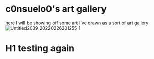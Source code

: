 # c0nsuelo0's art gallery
here I will be showing off some art I've drawn as a sort of art gallery
![Untitled2039_20220226201255 1](https://user-images.githubusercontent.com/99862219/155842814-e6eb6a9b-e43c-496a-9cd5-b697f7357e28.png)
# H1 testing again
